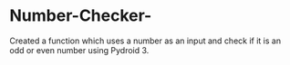 # Number-Checker-
Created a function which uses a number as an input and check if it is an odd or even number using Pydroid 3.
